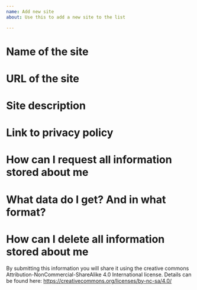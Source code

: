```yaml
---
name: Add new site
about: Use this to add a new site to the list

---
```


# Name of the site

# URL of the site

# Site description

# Link to privacy policy

# How can I request all information stored about me

# What data do I get? And in what format?

# How can I delete all information stored about me


By submitting this information you will share it using the creative commons Attribution-NonCommercial-ShareAlike 4.0 International license. Details can be found here:
https://creativecommons.org/licenses/by-nc-sa/4.0/

